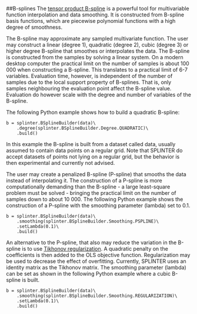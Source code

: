 ##B-splines
The [tensor product B-spline](http://en.wikipedia.org/wiki/B-spline) is a powerful tool for multivariable function interpolation and data smoothing. It is constructed from B-spline basis functions, which are piecewise polynomial functions with a high degree of smoothness. 

The B-spline may approximate any sampled multivariate function. The user may construct a linear (degree 1), quadratic (degree 2), cubic (degree 3) or higher degree B-spline that smoothes or interpolates the data. The B-spline is constructed from the samples by solving a linear system. On a modern desktop computer the practical limit on the number of samples is about 100 000 when constructing a B-spline. This translates to a practical limit of 6-7 variables. Evaluation time, however, is independent of the number of samples due to the local support property of B-splines. That is, only samples neighbouring the evaluation point affect the B-spline value. Evaluation do however scale with the degree and number of variables of the B-spline.

The following Python example shows how to build a quadratic B-spline:
```
b = splinter.BSplineBuilder(data)\
    .degree(splinter.BSplineBuilder.Degree.QUADRATIC)\
    .build()
```
In this example the B-spline is built from a dataset called data, usually assumed to contain data points on a regular grid. Note that SPLINTER do accept datasets of points not lying on a regular grid, but the behavior is then experimental and currently not advised. 

The user may create a penalized B-spline (P-spline) that smooths the data instead of interpolating it. The construction of a P-spline is more computationally demanding than the B-spline - a large least-square problem must be solved - bringing the practical limit on the number of samples down to about 10 000. The following Python example shows the construction of a P-spline with the smoothing parameter (lambda) set to 0.1.
```
b = splinter.BSplineBuilder(data)\
    .smoothing(splinter.BSplineBuilder.Smoothing.PSPLINE)\
    .setLambda(0.1)\
    .build()
```

An alternative to the P-spline, that also may reduce the variation in the B-spline is to use [Tikhonov regularization](http://en.wikipedia.org/wiki/Tikhonov_regularization). A quadratic penalty on the coefficients is then added to the OLS objective function. Regularization may be used to decrease the effect of overfitting. Currently, SPLINTER uses an identity matrix as the Tikhonov matrix. The smoothing parameter (lambda) can be set as shown in the following Python example where a cubic B-spline is built.
```
b = splinter.BSplineBuilder(data)\
    .smoothing(splinter.BSplineBuilder.Smoothing.REGULARIZATION)\
    .setLambda(0.1)\
    .build()
```
